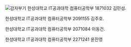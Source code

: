 ![감자부기](https://user-images.githubusercontent.com/119108596/219055154-33261f56-d889-444b-ad4e-17bfe5215e98.jpeg)
한성대학교 IT공과대학 컴퓨터공학부 1871032 김민성. 

한성대학교 IT공과대학 컴퓨터공학부 2091155 김주호. 

한성대학교 IT공과대학 컴퓨터공학부 2071084 이동건. 

한성대학교 IT공과대학 컴퓨터공학부 2271241 윤진영
